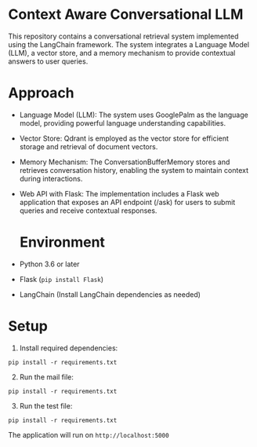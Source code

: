 # Context Aware Conversational LLM

This repository contains a conversational retrieval system implemented using the LangChain framework. The system integrates a Language Model (LLM), a vector store, and a memory mechanism to provide contextual answers to user queries.

# Approach

- Language Model (LLM): The system uses GooglePalm as the language model, providing powerful language understanding capabilities.

- Vector Store: Qdrant is employed as the vector store for efficient storage and retrieval of document vectors.

- Memory Mechanism: The ConversationBufferMemory stores and retrieves conversation history, enabling the system to maintain context during interactions.

- Web API with Flask: The implementation includes a Flask web application that exposes an API endpoint (/ask) for users to submit queries and receive contextual responses.

  # Environment

- Python 3.6 or later
- Flask (`pip install Flask`)
- LangChain (Install LangChain dependencies as needed)

# Setup

1. Install required dependencies:
```
pip install -r requirements.txt
```
2. Run the mail file:
```
pip install -r requirements.txt
```
3. Run the test file:
```
pip install -r requirements.txt
```
The application will run on ```http://localhost:5000```
